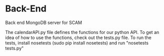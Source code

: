 Back-End
========

Back end MongoDB server for SCAM

The calendarAPI.py file defines the functions for our python API. To get an idea of how to use the functions, check out the tests.py file. To run the tests, install nosetests (sudo pip install nosetests) and run "nosetests tests.py"
